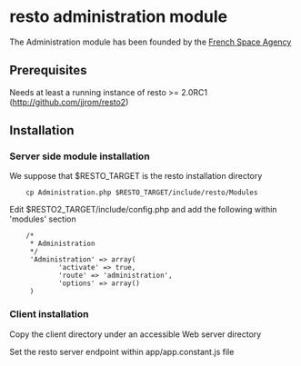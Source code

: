 # resto administration module

The Administration module has been founded by the [French Space Agency](http://cnes.fr)

## Prerequisites

Needs at least a running instance of resto >= 2.0RC1 (http://github.com/jjrom/resto2)

## Installation

### Server side module installation

We suppose that $RESTO_TARGET is the resto installation directory

        cp Administration.php $RESTO_TARGET/include/resto/Modules

Edit $RESTO2_TARGET/include/config.php and add the following within 'modules' section

        /*
         * Administration
         */
         'Administration' => array(
                'activate' => true,
                'route' => 'administration',
                'options' => array()
         )

### Client installation

Copy the client directory under an accessible Web server directory

Set the resto server endpoint within app/app.constant.js file
